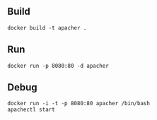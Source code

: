 ## Build

`docker build -t apacher .`

## Run

`docker run -p 8080:80 -d apacher`

## Debug

```
docker run -i -t -p 8080:80 apacher /bin/bash
apachectl start
```

